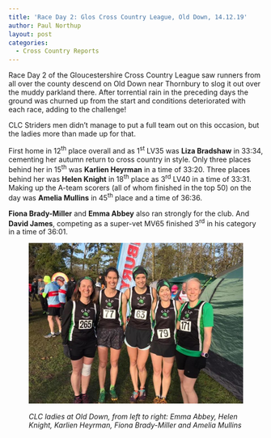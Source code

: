 ```yaml
---
title: 'Race Day 2: Glos Cross Country League, Old Down, 14.12.19'
author: Paul Northup
layout: post
categories:
  - Cross Country Reports
---
```


Race Day 2 of the Gloucestershire Cross Country League saw runners from all over the county descend on Old Down near Thornbury to slog it out over the muddy parkland there. After torrential rain in the preceding days the ground was churned up from the start and conditions deteriorated with each race, adding to the challenge!

CLC Striders men didn’t manage to put a full team out on this occasion, but the ladies more than made up for that.

First home in 12<sup>th</sup> place overall and as 1<sup>st</sup> LV35 was **Liza Bradshaw** in 33:34, cementing her autumn return to cross country in style. Only three places behind her in 15<sup>th</sup> was **Karlien Heyrman** in a time of 33:20. Three places behind her was **Helen Knight** in 18<sup>th</sup> place as 3<sup>rd</sup> LV40 in a time of 33:31. Making up the A-team scorers (all of whom finished in the top 50) on the day was **Amelia Mullins** in 45<sup>th</sup> place and a time of 36:36.

**Fiona Brady-Miller** and **Emma Abbey** also ran strongly for the club. And **David James**, competing as a super-vet MV65 finished 3<sup>rd</sup> in his category in a time of 36:01.<figure class="wp-block-image size-large is-resized">

<img src="/Images/2019/12/Ladies-Old-Down-14.12.19.jpg" alt="Ladies-Old-Down 14.12.19"/>

_CLC ladies at Old Down, from left to right: Emma Abbey, Helen Knight, Karlien Heyrman, Fiona Brady-Miller and Amelia Mullins_

